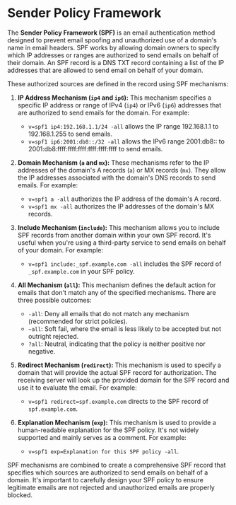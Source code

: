 # Sender Policy Framework
The __Sender Policy Framework (SPF)__ is an email authentication method designed to prevent email spoofing and unauthorized use of a domain's name in email headers. SPF works by allowing domain owners to specify which IP addresses or ranges are authorized to send emails on behalf of their domain. An SPF record is a DNS TXT record containing a list of the IP addresses that are allowed to send email on behalf of your domain.

These authorized sources are defined in the record using SPF mechanisms:

1. **IP Address Mechanism (`ip4` and `ip6`):** This mechanism specifies a specific IP address or range of IPv4 (`ip4`) or IPv6 (`ip6`) addresses that are authorized to send emails for the domain. For example:
      - `v=spf1 ip4:192.168.1.1/24 -all` allows the IP range 192.168.1.1 to 192.168.1.255 to send emails.
      - `v=spf1 ip6:2001:db8::/32 -all` allows the IPv6 range 2001:db8:: to 2001:db8:ffff:ffff:ffff:ffff:ffff:ffff to send emails.

2. **Domain Mechanism (`a` and `mx`):** These mechanisms refer to the IP addresses of the domain's A records (`a`) or MX records (`mx`). They allow the IP addresses associated with the domain's DNS records to send emails. For example:
      - `v=spf1 a -all` authorizes the IP address of the domain's A record.
      - `v=spf1 mx -all` authorizes the IP addresses of the domain's MX records.

3. **Include Mechanism (`include`):** This mechanism allows you to include SPF records from another domain within your own SPF record. It's useful when you're using a third-party service to send emails on behalf of your domain. For example:
      - `v=spf1 include:_spf.example.com -all` includes the SPF record of `_spf.example.com` in your SPF policy.

4. **All Mechanism (`all`):** This mechanism defines the default action for emails that don't match any of the specified mechanisms. There are three possible outcomes:
      - `-all`: Deny all emails that do not match any mechanism (recommended for strict policies).
      - `~all`: Soft fail, where the email is less likely to be accepted but not outright rejected.
      - `?all`: Neutral, indicating that the policy is neither positive nor negative.

5. **Redirect Mechanism (`redirect`):** This mechanism is used to specify a domain that will provide the actual SPF record for authorization. The receiving server will look up the provided domain for the SPF record and use it to evaluate the email. For example:
      - `v=spf1 redirect=spf.example.com` directs to the SPF record of `spf.example.com`.

6. **Explanation Mechanism (`exp`):** This mechanism is used to provide a human-readable explanation for the SPF policy. It's not widely supported and mainly serves as a comment. For example:
      - `v=spf1 exp=Explanation for this SPF policy -all`.

SPF mechanisms are combined to create a comprehensive SPF record that specifies which sources are authorized to send emails on behalf of a domain. It's important to carefully design your SPF policy to ensure legitimate emails are not rejected and unauthorized emails are properly blocked.

